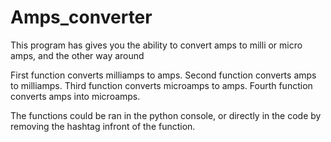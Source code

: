 # Amps_converter
This program has gives you the ability to convert amps to milli or micro amps, and the other way around

First function converts milliamps to amps.
Second function converts amps to milliamps.
Third function converts microamps to amps.
Fourth function converts amps into microamps.

The functions could be ran in the python console, or directly in the code by removing the hashtag infront of the function.
